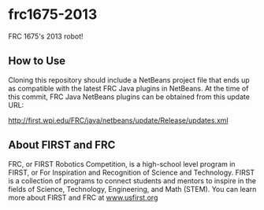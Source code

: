 frc1675-2013
============

FRC 1675's 2013 robot!

How to Use
----------

Cloning this repository should include a NetBeans project file that ends up as 
compatible with the latest FRC Java plugins in NetBeans. At the time of this
commit, FRC Java NetBeans plugins can be obtained from this update URL:

http://first.wpi.edu/FRC/java/netbeans/update/Release/updates.xml

About FIRST and FRC
-------------------

FRC, or FIRST Robotics Competition, is a high-school level program in FIRST,
 or For Inspiration and Recognition of Science and Technology. FIRST is a 
collection of programs to connect students and mentors to inspire in the fields 
of Science, Technology, Engineering, and Math (STEM). You can learn more about
FIRST and FRC at www.usfirst.org
